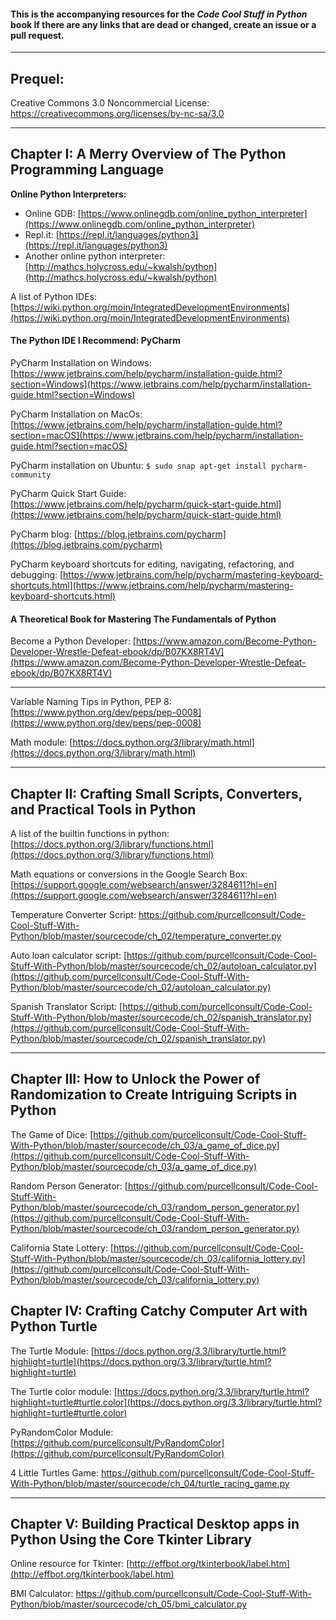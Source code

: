 #### This is the accompanying resources for the *Code Cool Stuff in Python* book If there are any links that are dead or changed, create an issue or a pull request.  ####
----------------------------------------------------------

## Prequel: ##

Creative Commons 3.0 Noncommercial License: [https://creativecommons.org/licenses/by-nc-sa/3.0 ](https://creativecommons.org/licenses/by-nc-sa/3.0 )

----

## Chapter I: A Merry Overview of The Python Programming Language ##


**Online Python Interpreters:**

- Online GDB: [https://www.onlinegdb.com/online_python_interpreter](https://www.onlinegdb.com/online_python_interpreter)
- Repl.it: [https://repl.it/languages/python3](https://repl.it/languages/python3) 
- Another online python interpreter: [http://mathcs.holycross.edu/~kwalsh/python](http://mathcs.holycross.edu/~kwalsh/python)

A list of Python IDEs: [https://wiki.python.org/moin/IntegratedDevelopmentEnvironments](https://wiki.python.org/moin/IntegratedDevelopmentEnvironments)

#### The Python IDE I Recommend: PyCharm   

PyCharm Installation on Windows: [https://www.jetbrains.com/help/pycharm/installation-guide.html?section=Windows](https://www.jetbrains.com/help/pycharm/installation-guide.html?section=Windows)

PyCharm Installation on MacOs: [https://www.jetbrains.com/help/pycharm/installation-guide.html?section=macOS](https://www.jetbrains.com/help/pycharm/installation-guide.html?section=macOS)

PyCharm installation on Ubuntu:
	`$ sudo snap apt-get install pycharm-community`

   PyCharm Quick Start Guide: [https://www.jetbrains.com/help/pycharm/quick-start-guide.html](https://www.jetbrains.com/help/pycharm/quick-start-guide.html)
   
PyCharm blog: [https://blog.jetbrains.com/pycharm](https://blog.jetbrains.com/pycharm)

PyCharm keyboard shortcuts for editing, navigating, refactoring, and debugging: [https://www.jetbrains.com/help/pycharm/mastering-keyboard-shortcuts.html](https://www.jetbrains.com/help/pycharm/mastering-keyboard-shortcuts.html)


#### A Theoretical Book for Mastering The Fundamentals of  Python  

Become a Python Developer: [https://www.amazon.com/Become-Python-Developer-Wrestle-Defeat-ebook/dp/B07KX8RT4V](https://www.amazon.com/Become-Python-Developer-Wrestle-Defeat-ebook/dp/B07KX8RT4V)

--------------

Variable Naming Tips in Python, PEP 8: [https://www.python.org/dev/peps/pep-0008](https://www.python.org/dev/peps/pep-0008)

Math module: [https://docs.python.org/3/library/math.html](https://docs.python.org/3/library/math.html)


----------------------------------------------------------

## Chapter II: Crafting Small Scripts, Converters, and Practical Tools in Python ##


A list of the builtin functions in python: [https://docs.python.org/3/library/functions.html](https://docs.python.org/3/library/functions.html)

Math equations or conversions in the Google Search Box: [https://support.google.com/websearch/answer/3284611?hl=en](https://support.google.com/websearch/answer/3284611?hl=en)

Temperature Converter Script: [https://github.com/purcellconsult/Code-Cool-Stuff-With-Python/blob/master/sourcecode/ch_02/temperature_converter.py ](https://github.com/purcellconsult/Code-Cool-Stuff-With-Python/blob/master/sourcecode/ch_02/temperature_converter.py )

Auto loan calculator script: [https://github.com/purcellconsult/Code-Cool-Stuff-With-Python/blob/master/sourcecode/ch_02/autoloan_calculator.py](https://github.com/purcellconsult/Code-Cool-Stuff-With-Python/blob/master/sourcecode/ch_02/autoloan_calculator.py) 

Spanish Translator Script: [https://github.com/purcellconsult/Code-Cool-Stuff-With-Python/blob/master/sourcecode/ch_02/spanish_translator.py](https://github.com/purcellconsult/Code-Cool-Stuff-With-Python/blob/master/sourcecode/ch_02/spanish_translator.py) 

---------


## Chapter III: How to Unlock the Power of Randomization to Create Intriguing Scripts in Python ##


The Game of Dice: [https://github.com/purcellconsult/Code-Cool-Stuff-With-Python/blob/master/sourcecode/ch_03/a_game_of_dice.py](https://github.com/purcellconsult/Code-Cool-Stuff-With-Python/blob/master/sourcecode/ch_03/a_game_of_dice.py) 

Random Person Generator: [https://github.com/purcellconsult/Code-Cool-Stuff-With-Python/blob/master/sourcecode/ch_03/random_person_generator.py](https://github.com/purcellconsult/Code-Cool-Stuff-With-Python/blob/master/sourcecode/ch_03/random_person_generator.py) 

California State Lottery: [https://github.com/purcellconsult/Code-Cool-Stuff-With-Python/blob/master/sourcecode/ch_03/california_lottery.py](https://github.com/purcellconsult/Code-Cool-Stuff-With-Python/blob/master/sourcecode/ch_03/california_lottery.py) 



## Chapter IV: Crafting Catchy Computer Art with Python Turtle  ##

The Turtle Module: [https://docs.python.org/3.3/library/turtle.html?highlight=turtle](https://docs.python.org/3.3/library/turtle.html?highlight=turtle)

The Turtle color module: [https://docs.python.org/3.3/library/turtle.html?highlight=turtle#turtle.color](https://docs.python.org/3.3/library/turtle.html?highlight=turtle#turtle.color)

PyRandomColor Module: [https://github.com/purcellconsult/PyRandomColor](https://github.com/purcellconsult/PyRandomColor)

4 Little Turtles Game: [https://github.com/purcellconsult/Code-Cool-Stuff-With-Python/blob/master/sourcecode/ch_04/turtle_racing_game.py ](https://github.com/purcellconsult/Code-Cool-Stuff-With-Python/blob/master/sourcecode/ch_04/turtle_racing_game.py )



-----------


## Chapter V: Building Practical Desktop apps in Python Using the Core Tkinter Library  #

Online resource for Tkinter: [http://effbot.org/tkinterbook/label.htm](http://effbot.org/tkinterbook/label.htm)

BMI Calculator: [https://github.com/purcellconsult/Code-Cool-Stuff-With-Python/blob/master/sourcecode/ch_05/bmi_calculator.py ](https://github.com/purcellconsult/Code-Cool-Stuff-With-Python/blob/master/sourcecode/ch_05/bmi_calculator.py  "https://github.com/purcellconsult/Code-Cool-Stuff-With-Python/blob/master/sourcecode/ch_05/bmi_calculator.py ")

